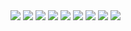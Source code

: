 <img src="https://github.com/ZovcIfzm/DeepHashing/blob/master/readme/report-pg1.jpg">  
<img src="https://github.com/ZovcIfzm/DeepHashing/blob/master/readme/report-pg2.jpg">  
<img src="https://github.com/ZovcIfzm/DeepHashing/blob/master/readme/report-pg3.jpg">  
<img src="https://github.com/ZovcIfzm/DeepHashing/blob/master/readme/report-pg4.jpg">  
<img src="https://github.com/ZovcIfzm/DeepHashing/blob/master/readme/report-pg5.jpg">  
<img src="https://github.com/ZovcIfzm/DeepHashing/blob/master/readme/report-pg6.jpg">  
<img src="https://github.com/ZovcIfzm/DeepHashing/blob/master/readme/report-pg7.jpg">  
<img src="https://github.com/ZovcIfzm/DeepHashing/blob/master/readme/report-pg8.jpg">  
<img src="https://github.com/ZovcIfzm/DeepHashing/blob/master/readme/report-pg9.jpg">  